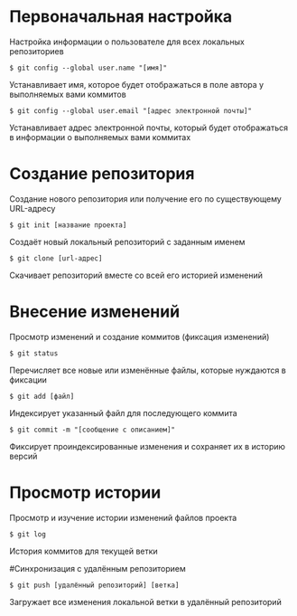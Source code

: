 # Первоначальная настройка

Настройка информации о пользователе для всех локальных репозиториев

```
$ git config --global user.name "[имя]"
```

Устанавливает имя, которое будет отображаться в поле автора у выполняемых вами коммитов

```
$ git config --global user.email "[адрес электронной почты]"
```

Устанавливает адрес электронной почты, который будет отображаться в информации о выполняемых вами коммитах



# Создание репозитория

Создание нового репозитория или получение его по существующему URL-адресу

```
$ git init [название проекта]
```

Создаёт новый локальный репозиторий с заданным именем

```
$ git clone [url-адрес]
```

Скачивает репозиторий вместе со всей его историей изменений

# Внесение изменений

Просмотр изменений и создание коммитов (фиксация изменений)

```
$ git status
```

Перечисляет все новые или изменённые файлы, которые нуждаются в фиксации

```
$ git add [файл]
```

Индексирует указанный файл для последующего коммита

```
$ git commit -m "[сообщение с описанием]"
```

Фиксирует проиндексированные изменения и сохраняет их в историю версий

# Просмотр истории

Просмотр и изучение истории изменений файлов проекта

```
$ git log
```

История коммитов для текущей ветки

#Синхронизация с удалённым репозиторием

```
$ git push [удалённый репозиторий] [ветка]
```

Загружает все изменения локальной ветки в удалённый репозиторий
